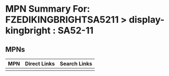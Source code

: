



# MPN Summary For: FZEDIKINGBRIGHTSA5211 > display-kingbright : SA52-11

## MPNs
  

|MPN|Direct Links|Search Links|
| :--- | :--- | :--- |
||||

